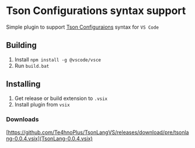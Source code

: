 # Tson Configurations syntax support

Simple plugin to support
[Tson Configuraions](https://github.com/Te4hnoPlus/TsonConfigurations) syntax for `VS Code`

## Building

1) Install `npm install -g @vscode/vsce`
2) Run `build.bat`

## Installing

1) Get release or build extension to `.vsix`
2) Install plugin from `vsix`

### Downloads
[https://github.com/Te4hnoPlus/TsonLangVS/releases/download/pre/tsonlang-0.0.4.vsix](TsonLang-0.0.4.vsix)
